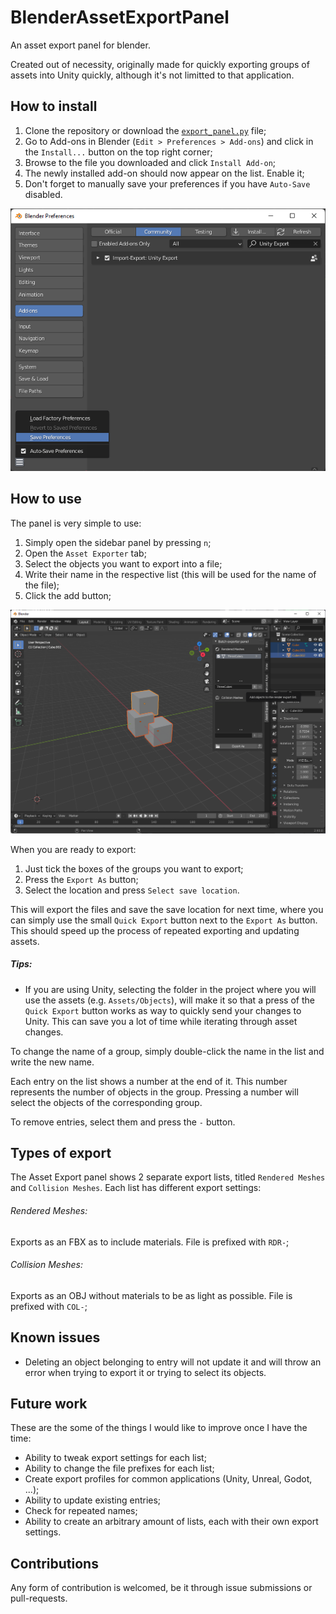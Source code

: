 # BlenderAssetExportPanel
An asset export panel for blender.


Created out of necessity, originally made for quickly exporting groups of assets into Unity quickly, although it's not limitted to that application.


## How to install

1. Clone the repository or download the [`export_panel.py`](https://raw.githubusercontent.com/TUTAMKHAMON/BlenderAssetExportPanel/main/export_panel.py) file;
2. Go to Add-ons in Blender (`Edit > Preferences > Add-ons`) and click in the `Install...` button on the top right corner;
3. Browse to the file you downloaded and click `Install Add-on`;
4. The newly installed add-on should now appear on the list. Enable it;
5. Don't forget to manually save your preferences if you have `Auto-Save` disabled.

![enable_and_save.png](_imgs/enable_and_save.png)


## How to use

The panel is very simple to use:

1. Simply open the sidebar panel by pressing `n`;
2. Open the `Asset Exporter` tab;
3. Select the objects you want to export into a file;
4. Write their name in the respective list (this will be used for the name of the file);
5. Click the add button;

![add_objects_to_list.png](_imgs/add_objects_to_list.png)

When you are ready to export:
1. Just tick the boxes of the groups you want to export;
2. Press the `Export As` button;
3. Select the location and press `Select save location`.

This will export the files and save the save location for next time, where you can simply use the small `Quick Export` button next to the `Export As` button.
This should speed up the process of repeated exporting and updating assets.

##### Tips:
* If you are using Unity, selecting the folder in the project where you will use the assets (e.g. `Assets/Objects`), will make it so that a press of the `Quick Export` button works as way to quickly send your changes to Unity. This can save you a lot of time while iterating through asset changes.


To change the name of a group, simply double-click the name in the list and write the new name.

Each entry on the list shows a number at the end of it. This number represents the number of objects in the group. Pressing a number will select the objects of the corresponding group.

To remove entries, select them and press the `-` button.

## Types of export

The Asset Export panel shows 2 separate export lists, titled `Rendered Meshes` and `Collision Meshes`. Each list has different export settings:

###### Rendered Meshes:

Exports as an FBX as to include materials.
File is prefixed with `RDR-`;

###### Collision Meshes:

Exports as an OBJ without materials to be as light as possible.
File is prefixed with `COL-`;

## Known issues

* Deleting an object belonging to entry will not update it and will throw an error when trying to export it or trying to select its objects.

## Future work

These are the some of the things I would like to improve once I have the time:

* Ability to tweak export settings for each list;
* Ability to change the file prefixes for each list;
* Create export profiles for common applications (Unity, Unreal, Godot, ...);
* Ability to update existing entries;
* Check for repeated names;
* Ability to create an arbitrary amount of lists, each with their own export settings.

## Contributions

Any form of contribution is welcomed, be it through issue submissions or pull-requests.